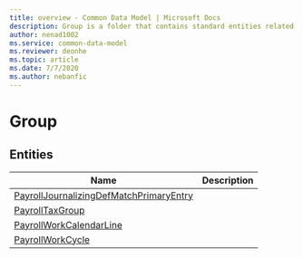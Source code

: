 ```yaml
---
title: overview - Common Data Model | Microsoft Docs
description: Group is a folder that contains standard entities related to the Common Data Model.
author: nenad1002
ms.service: common-data-model
ms.reviewer: deonhe
ms.topic: article
ms.date: 7/7/2020
ms.author: nebanfic
---
```


# Group


## Entities

|Name|Description|
|---|---|
|[PayrollJournalizingDefMatchPrimaryEntry](PayrollJournalizingDefMatchPrimaryEntry.md)||
|[PayrollTaxGroup](PayrollTaxGroup.md)||
|[PayrollWorkCalendarLine](PayrollWorkCalendarLine.md)||
|[PayrollWorkCycle](PayrollWorkCycle.md)||
